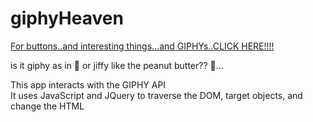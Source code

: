 # giphyHeaven

[For buttons..and interesting things...and GIPHYs..CLICK HERE!!!!]( https://pfrancis113.github.io/giphyHeaven/)

is it giphy as in :gift: or jiffy like the peanut butter?? :thinking:... <br>

This app interacts with the GIPHY API <br>
It uses JavaScript and JQuery to traverse the DOM, target objects, and change the HTML 

